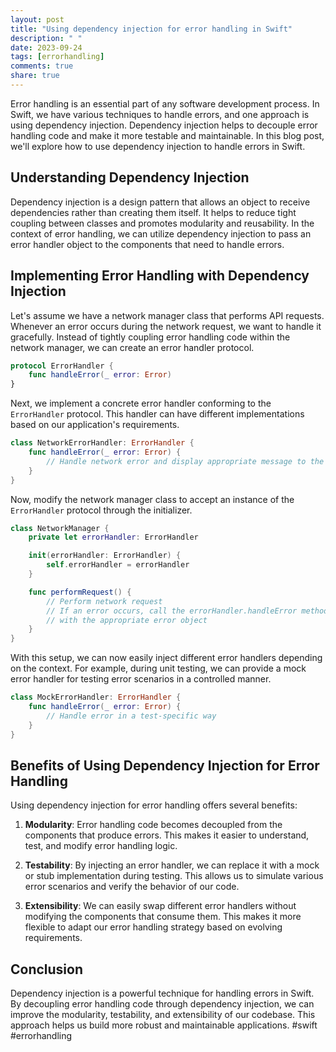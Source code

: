 ```yaml
---
layout: post
title: "Using dependency injection for error handling in Swift"
description: " "
date: 2023-09-24
tags: [errorhandling]
comments: true
share: true
---
```


Error handling is an essential part of any software development process. In Swift, we have various techniques to handle errors, and one approach is using dependency injection. Dependency injection helps to decouple error handling code and make it more testable and maintainable. In this blog post, we'll explore how to use dependency injection to handle errors in Swift.

## Understanding Dependency Injection

Dependency injection is a design pattern that allows an object to receive dependencies rather than creating them itself. It helps to reduce tight coupling between classes and promotes modularity and reusability. In the context of error handling, we can utilize dependency injection to pass an error handler object to the components that need to handle errors.

## Implementing Error Handling with Dependency Injection

Let's assume we have a network manager class that performs API requests. Whenever an error occurs during the network request, we want to handle it gracefully. Instead of tightly coupling error handling code within the network manager, we can create an error handler protocol.

```swift
protocol ErrorHandler {
    func handleError(_ error: Error)
}
```

Next, we implement a concrete error handler conforming to the `ErrorHandler` protocol. This handler can have different implementations based on our application's requirements.

```swift
class NetworkErrorHandler: ErrorHandler {
    func handleError(_ error: Error) {
        // Handle network error and display appropriate message to the user
    }
}
```

Now, modify the network manager class to accept an instance of the `ErrorHandler` protocol through the initializer.

```swift
class NetworkManager {
    private let errorHandler: ErrorHandler

    init(errorHandler: ErrorHandler) {
        self.errorHandler = errorHandler
    }

    func performRequest() {
        // Perform network request
        // If an error occurs, call the errorHandler.handleError method
        // with the appropriate error object
    }
}
```

With this setup, we can now easily inject different error handlers depending on the context. For example, during unit testing, we can provide a mock error handler for testing error scenarios in a controlled manner.

```swift
class MockErrorHandler: ErrorHandler {
    func handleError(_ error: Error) {
        // Handle error in a test-specific way
    }
}
```

## Benefits of Using Dependency Injection for Error Handling

Using dependency injection for error handling offers several benefits:

1. **Modularity**: Error handling code becomes decoupled from the components that produce errors. This makes it easier to understand, test, and modify error handling logic.

2. **Testability**: By injecting an error handler, we can replace it with a mock or stub implementation during testing. This allows us to simulate various error scenarios and verify the behavior of our code.

3. **Extensibility**: We can easily swap different error handlers without modifying the components that consume them. This makes it more flexible to adapt our error handling strategy based on evolving requirements.

## Conclusion

Dependency injection is a powerful technique for handling errors in Swift. By decoupling error handling code through dependency injection, we can improve the modularity, testability, and extensibility of our codebase. This approach helps us build more robust and maintainable applications. #swift #errorhandling